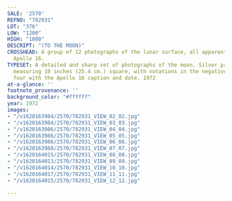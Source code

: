 ```yaml
---
SALE: '2570'
REFNO: "782931"
LOT: "376"
LOW: "1200"
HIGH: "1800"
DESCRIPT: "(TO THE MOON)"
CROSSHEAD: A group of 12 photographs of the lunar surface, all apparently made by
  Apollo 16.
TYPESET: A detailed and sharp set of photographs of the moon. Silver prints, the images
  measuring 10 inches (25.4 cm.) square, with notations in the negative, including
  four with the Apollo 16 caption and date. 1972
at-a-glance: ''
footnote_provenance: ''
background_color: "#ffffff"
year: 1972
images:
- "/v1620163984/2570/782931_VIEW_02_02.jpg"
- "/v1620163984/2570/782931_VIEW_03_03.jpg"
- "/v1620163986/2570/782931_VIEW_04_04.jpg"
- "/v1620163986/2570/782931_VIEW_05_05.jpg"
- "/v1620163986/2570/782931_VIEW_06_06.jpg"
- "/v1620163988/2570/782931_VIEW_07_07.jpg"
- "/v1620164015/2570/782931_VIEW_08_08.jpg"
- "/v1620164013/2570/782931_VIEW_09_09.jpg"
- "/v1620164014/2570/782931_VIEW_10_10.jpg"
- "/v1620164017/2570/782931_VIEW_11_11.jpg"
- "/v1620164015/2570/782931_VIEW_12_12.jpg"

---
```

